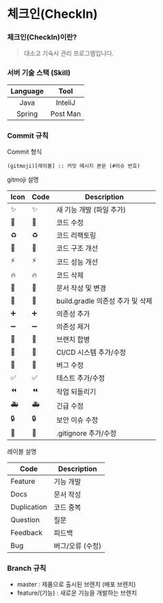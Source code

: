 # 체크인(CheckIn)

### 체크인(CheckIn)이란?
> 대소고 기숙사 관리 프로그램입니다.

### 서버 기술 스택 (Skill)
| Language  |      Tool      |
|:--------:|:---------------:|
|  Java  | InteliJ |
|  Spring  | Post Man |

### Commit 규칙

Commit 형식
```shell
(gitmoji)[레이블] :: 커밋 메시지 본문 (#이슈 번호)
```

gitmoji 설명

| Icon | Code | Description |
| --- | --- | --- |
| ✨ | :sparkles: | 새 기능 개발 (파일 추가) |
| 📝 | :memo: | 코드 수정 |
| ♻️ | :recycle: | 코드 리팩토링 |
| 🎨 | :art: | 코드 구조 개선 |
| ⚡️ | :zap: | 코드 성능 개선 |
| 🔥 | :fire: | 코드 삭제 |
| 📄 | :page_facing_up: | 문서 작성 및 변경 |
| 🔧 | :wrench: | build.gradle 의존성 추가 및 삭제 |
| ➕ | :heavy_plus_sign: | 의존성 추가 |
| ➖ | :heavy_minus_sign: | 의존성 제거 |
| 🔀 | :twisted_rightwards_arrows: | 브랜치 합병 |
| 👷 | :construction_worker: | CI/CD 시스템 추가/수정 |
| 🐛 | :bug: | 버그 수정 |
| ✅ | :white_check_mark: | 테스트 추가/수정 |
| ⏪ | :rewind: | 작업 되돌리기 |
| 🚑 | :ambulance: | 긴급 수정 |
| 🔒️ | :lock: | 보안 이슈 수정 |
| 🙈 | :see_no_evil: | .gitignore 추가/수정 |

레이블 설명   

|Code|Description|
|---|---|
|Feature|기능 개발|
|Docs|문서 작성|
|Duplication|코드 중복|
|Question|질문|
|Feedback|피드백|
|Bug|버그/오류 (수정)|

### Branch 규칙
- master : 제품으로 출시된 브렌치 (배포 브렌치)
- feature/(기능) : 새로운 기능을 개발하는 브렌치
